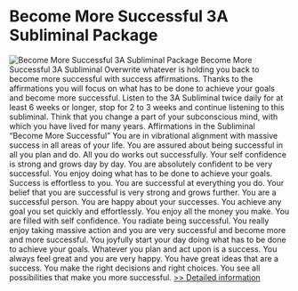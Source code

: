# Become More Successful 3A Subliminal Package
![Become More Successful 3A Subliminal Package](https://mycommerce.akamaized.net/api/pimages/P300586605/BIG/300586605.JPG)
Become More Successful 3A Subliminal
Overwrite whatever is holding you back to become more successful with success affirmations. Thanks to the affirmations you will focus on what has to be done to achieve your goals and become more successful.
Listen to the 3A Subliminal twice daily for at least 6 weeks or longer, stop for 2 to 3 weeks and continue listening to this subliminal. Think that you change a part of your subconscious mind, with which you have lived for many years.
Affirmations in the Subliminal “Become More Successful”
You are in vibrational alignment with massive success in all areas of your life.
You are assured about being successful in all you plan and do.
All you do works out successfully.
Your self confidence is strong and grows day by day.
You are absolutely confident to be very successful.
You enjoy doing what has to be done to achieve your goals.
Success is effortless to you.
You are successful at everything you do.
Your belief that you are successful is very strong and grows further.
You are a successful person.
You are happy about your successes.
You achieve any goal you set quickly and effortlessly.
You enjoy all the money you make.
You are filled with self confidence.
You radiate being successful.
You really enjoy taking massive action and you are very successful and become more and more successful.
You joyfully start your day doing what has to be done to achieve your goals.
Whatever you plan and act upon is a success.
You always feel great and you are very happy.
You have great ideas that are a success.
You make the right decisions and right choices.
You see all possibilities that make you more successful.
[>> Detailed information](https://secure.shareit.com/shareit/product.html?productid=300586605&affiliateid=200057808)